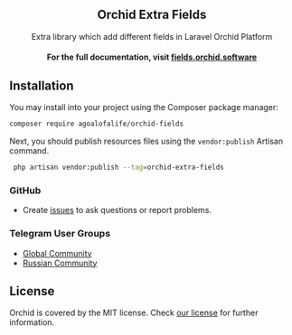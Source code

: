 
<h2 align="center" href="https://orchid.software/">Orchid Extra Fields</h2>
<p align="center">Extra library which add different fields in Laravel Orchid Platform</p>
<h4 align="center">For the full documentation, visit <a href="https://fields.orchid.software">fields.orchid.software</a></h4>


## Installation

You may install into your project using the Composer package manager:

```bash
composer require agoalofalife/orchid-fields
```

Next, you should publish resources files using the `vendor:publish` Artisan command. 

```bash
 php artisan vendor:publish --tag=orchid-extra-fields
```
### GitHub

* Create [issues](https://github.com/agoalofalife/orchid-fields/issues) to ask questions or report problems.


### Telegram User Groups

* [Global Community](https://t.me/orchid_community)
* [Russian Community](https://t.me/orchid_russian_community)


## License

Orchid is covered by the MIT license. Check [our license](LICENSE) for further information.


